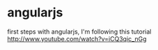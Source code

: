 angularjs
=========

first steps with angularjs, I'm following this tutorial http://www.youtube.com/watch?v=iCQ3qic_nGg
